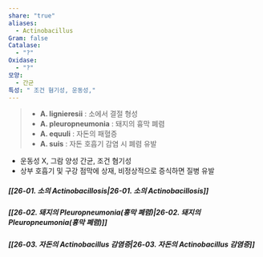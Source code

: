 ```yaml
---
share: "true"
aliases:
  - Actinobacillus
Gram: false
Catalase:
  - "?"
Oxidase:
  - "?"
모양:
  - 간균
특성: " 조건 혐기성, 운동성,"
---
```


> - **A. lignieresii** : 소에서 결절 형성
> - **A. pleuropneumonia** : 돼지의 흉막 폐렴
> - **A. equuli** : 자돈의 패혈증
> - **A. suis** : 자돈 호흡기 감염 시 폐렴 유발

- 운동성 X, 그람 양성 간균, 조건 혐기성
- 상부 호흡기 및 구강 점막에 상재, 비정상적으로 증식하면 질병 유발

##### [[26-01. 소의 Actinobacillosis|26-01. 소의 Actinobacillosis]]

##### [[26-02. 돼지의 Pleuropneumonia(흉막 폐렴)|26-02. 돼지의 Pleuropneumonia(흉막 폐렴)]]

##### [[26-03. 자돈의 Actinobacillus 감염증|26-03. 자돈의 Actinobacillus 감염증]]